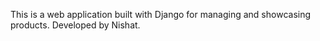 This is a web application built with Django for managing and showcasing products. Developed by Nishat.
